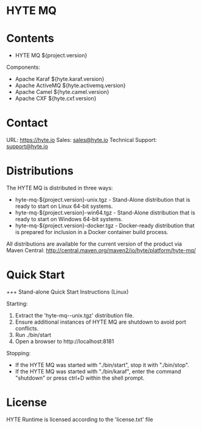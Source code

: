 HYTE MQ
============
 
Contents
========

 * HYTE MQ ${project.version}
 
 Components:
 * Apache Karaf ${hyte.karaf.version}
 * Apache ActiveMQ ${hyte.activemq.version}
 * Apache Camel ${hyte.camel.version}
 * Apache CXF ${hyte.cxf.version}
 
Contact
=======

URL: https://hyte.io
Sales: <sales@hyte.io>
Technical Support: <support@hyte.io>

Distributions
=============

The HYTE MQ is distributed in three ways:

 * hyte-mq-${project.version}-unix.tgz - Stand-Alone distribution that is ready to start on Linux 64-bit systems.
 * hyte-mq-${project.version}-win64.tgz - Stand-Alone distribution that is ready to start on Windows 64-bit systems.
 * hyte-mq-${project.version}-docker.tgz - Docker-ready distribution that is prepared for inclusion in a Docker container build process.

All distributions are available for the current version of the product via Maven Central: http://central.maven.org/maven2/io/hyte/platform/hyte-mq/

Quick Start
===========

+++ Stand-alone Quick Start Instructions (Linux)

 Starting: 

 1. Extract the 'hyte-mq-<version>-unix.tgz' distribution file.
 2. Ensure additional instances of HYTE MQ are shutdown to avoid port conflicts.
 3. Run ./bin/start
 4. Open a browser to http://localhost:8181 

 Stopping:

 * If the HYTE MQ was started with "./bin/start", stop it with "./bin/stop".
 * If the HYTE MQ was started with "./bin/karaf", enter the command "shutdown" or press ctrl+D within the shell prompt.

License
====================

HYTE Runtime is licensed according to the 'license.txt' file
